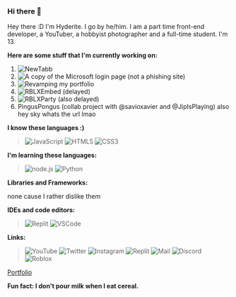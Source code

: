 ### Hi there 👋

<!--
**Hyderite/Hyderite** is a ✨ _special_ ✨ repository because its `README.md` (this file) appears on your GitHub profile.

Here are some ideas to get you started:

- 🔭 I’m currently working on ...
- 🌱 I’m currently learning ...
- 👯 I’m looking to collaborate on ...
- 🤔 I’m looking for help with ...
- 💬 Ask me about ...
- 📫 How to reach me: ...
- 😄 Pronouns: ...
- ⚡ Fun fact: ...
-->

Hey there :D I'm Hyderite. I go by he/him. I am a part time front-end developer, a YouTuber, a hobbyist photographer and a full-time student. I'm 13. 

**Here are some stuff that I'm currently working on:**

1. ![NewTabb](https://newtabb.gq)
2. ![A copy of the Microsoft login page (not a phishing site)](https://ms-copy.hyderite.repl.co)
3. ![Revamping my portfolio](https://hyderite.ml)
4. ![RBLXEmbed (delayed)](https://rblxembed.hyderite.repl.co)
5. ![RBLXParty (also delayed)](https://rblxparty.hyderite.repl.co)
6. PingusPongus (collab project with @savioxavier and @JipIsPlaying) also hey sky whats the url lmao

**I know these languages :)**

> ![JavaScript](https://img.shields.io/badge/JavaScript-F7DF1E?style=for-the-badge&logo=javascript&logoColor=black)
> ![HTML5](https://img.shields.io/badge/html5-%23E34F26.svg?style=for-the-badge&logo=html5&logoColor=white)
> ![CSS3](https://img.shields.io/badge/CSS3-blue?style=for-the-badge&logo=css3&logoColor=white)

**I'm learning these languages:**

> ![node.js](https://img.shields.io/badge/node.js-43853D?style=for-the-badge&logo=node.js&logoColor=white)
> ![Python](https://img.shields.io/badge/python-3670A0?style=for-the-badge&logo=python&logoColor=ffdd54)

**Libraries and Frameworks:**

none cause I rather dislike them

**IDEs and code editors:**

> ![Replit](https://img.shields.io/badge/Replit-black?style=for-the-badge&logo=replit)
> ![VSCode](https://img.shields.io/badge/VSCode-blue?style=for-the-badge&logo=visualstudiocode)

**Links:**

> ![YouTube](https://img.shields.io/youtube/channel/subscribers/UCcLIs8wDV886QatPKMzxROg)
> ![Twitter](https://img.shields.io/twitter/follow/Hyderite?label=Follow)
> ![Instagram](https://img.shields.io/badge/Instagram-Follow%20Me-yellow?style=for-the-badge&logo=instagram&labelColor=833AB4&color=FCAF45&logoColor=white&link=https://instagram.com/hyderite)
> ![Replit](https://img.shields.io/badge/Replit-black?style=for-the-badge&logo=replit&logoColor=white&link=https://replit.com/@Hyderite)
> ![Mail](https://img.shields.io/badge/Mail-grey?style=for-the-badge&logo=gmail&link=mailto:hyderiteyt@gmail.com)
> ![Discord](https://img.shields.io/badge/hyder[tag]3355-purple?style=for-the-badge&logo=discord&logoColor=white&label=Discord)
> ![Roblox](https://img.shields.io/badge/Roblox-black?style=for-the-badge&logo=roblox&link=https://roblox.com/users/1337090397)



<a href="https://hyderite.ml" id="btn" target="_blank">Portfolio</a>
<style>
.btn {
  border: none;
  color: #c30000;
  background-color: #fff;
  border-radius: 20px;
  text-decoration: none;
  padding: 7px;
  transition: .3s;
  display: block;
  width: 175px;
}

.btn:hover {
  transform: translateY(-5px);
  -webkit-box-shadow: 0 2px 6px rgb(0 0 0 / 20%);
  -moz-box-shadow: 0 2px 6px rgba(0,0,0,.2);
  box-shadow: 0 2px 6px rgb(0 0 0 / 20%);
  -o-box-shadow: 0 2px 6px rgb(0 0 0 / 20%);
}
</style>

**Fun fact: I don't pour milk when I eat cereal.**
